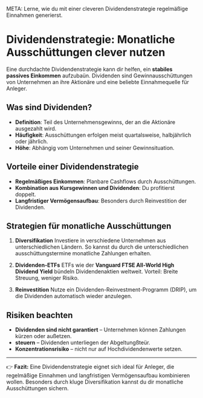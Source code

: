 META: Lerne, wie du mit einer cleveren Dividendenstrategie regelmäßige Einnahmen generierst.

# Dividendenstrategie: Monatliche Ausschüttungen clever nutzen

Eine durchdachte Dividendenstrategie kann dir helfen, ein **stabiles passives Einkommen** aufzubaün. 
Dividenden sind Gewinnausschüttungen von Unternehmen an ihre Aktionäre und eine beliebte Einnahmequelle für Anleger.

## Was sind Dividenden?

- **Definition**: Teil des Unternehmensgewinns, der an die Aktionäre ausgezahlt wird. 
- **Häufigkeit**: Ausschüttungen erfolgen meist quartalsweise, halbjährlich oder jährlich. 
- **Höhe**: Abhängig vom Unternehmen und seiner Gewinnsituation. 

## Vorteile einer Dividendenstrategie

- **Regelmäßiges Einkommen**: Planbare Cashflows durch Ausschüttungen. 
- **Kombination aus Kursgewinnen und Dividenden**: Du profitierst doppelt. 
- **Langfristiger Vermögensaufbau**: Besonders durch Reinvestition der Dividenden. 

## Strategien für monatliche Ausschüttungen

1. **Diversifikation** 
 Investiere in verschiedene Unternehmen aus unterschiedlichen Ländern. 
 So kannst du durch die unterschiedlichen ausschüttungstermine monatliche Zahlungen erhalten. 

2. **Dividenden-ETFs** 
 ETFs wie der **Vanguard FTSE All-World High Dividend Yield** bündeln Dividendenaktien weltweit. 
 Vorteil: Breite Streuung, weniger Risiko. 

3. **Reinvestition** 
 Nutze ein Dividenden-Reinvestment-Programm (DRIP), um die Dividenden automatisch wieder anzulegen. 

## Risiken beachten

- **Dividenden sind nicht garantiert** – Unternehmen können Zahlungen kürzen oder außetzen. 
- **steuern** – Dividenden unterliegen der Abgeltungßteür. 
- **Konzentrationsrisiko** – nicht nur auf Hochdividendenwerte setzen. 

---

👉 **Fazit:** 
Eine Dividendenstrategie eignet sich ideal für Anleger, die regelmäßige Einnahmen und langfristigen Vermögensaufbau kombinieren wollen. 
Besonders durch kluge Diversifikation kannst du dir monatliche Ausschüttungen sichern.

